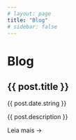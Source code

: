 ```yaml
---
# layout: page
title: "Blog"
# sidebar: false
---
```


<script setup>
import { data as posts } from './posts.data'
</script>

# Blog

<div class="mt-8">
  <article v-for="post of posts" :key="post.url" class="mb-12 pb-12 border-b border-gray-200 dark:border-gray-700 last:border-b-0">
    <h2>
      <a :href="post.url" class="text-[var(--vp-c-brand-1)] no-underline text-2xl font-semibold transition-colors duration-250 hover:text-[var(--vp-c-brand-2)]">{{ post.title }}</a>
    </h2>
    <p class="text-[var(--vp-c-text-2)] text-sm mt-2">{{ post.date.string }}</p>
    <p class="text-[var(--vp-c-text-1)] mt-4 leading-relaxed" v-if="post.description">{{ post.description }}</p>
    <p class="mt-4">
      <a :href="post.url" class="text-[var(--vp-c-brand-1)] no-underline font-medium hover:underline">Leia mais →</a>
    </p>
  </article>
</div>